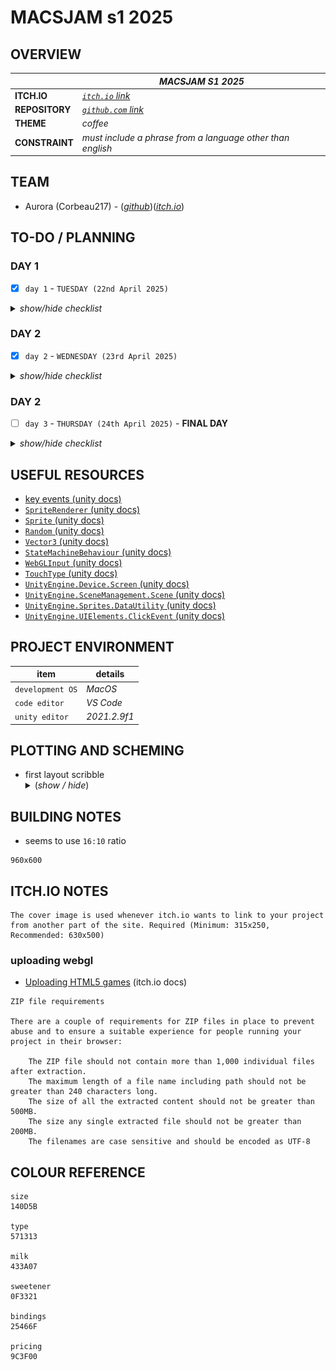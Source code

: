 # MACSJAM s1 2025

## OVERVIEW

|  | *MACSJAM S1 2025* |
| --- | --- |
| **ITCH.IO** | *[`itch.io` link](https://itch.io/jam/macsjam-semester-1-2025)* |
| **REPOSITORY** | *[`github.com` link](https://itch.io/jam/macsjam-semester-1-2025)* |
| **THEME** | *coffee* |
| **CONSTRAINT** | *must include a phrase from a language other than english* |

## TEAM

* Aurora (Corbeau217) - (*[github](https://github.com/corbeau217)*)(*[itch.io](https://corbeau217.itch.io/)*)

## TO-DO / PLANNING

### DAY 1
- [x] `day 1` - `TUESDAY (22nd April 2025)`

<details><summary><i>show/hide checklist</i></summary>

---
- [x] `STAGE 001` - ***GAME PRELIMINARY DESIGN AND RESEARCH***
    - [x] brainstorm game ideas
    - [x] add theme and constraint to readme
- [x] `STAGE 002` - ***INITIAL GAME DOCUMENTATION***
    - [x] create `/docs/readme.md`
    - [x] fill out base skeleton for `/docs/readme.md`
    - [x] add elements to the to-do section
    - [x] first draft of game development roadmap
    - [x] add team contacts and project references
- [x] `STAGE 003` - ***MORE EARLY GAME RESEARCH***
    - [x] experiment with unity to identify which features to use or move to later
    - [x] create/source primitive game objects
- [x] `STAGE 004` - ***MORE EARLY GAME DOCUMENTATION***
    - [x] sketch primitive interface
    - [x] draw coffee machine
- [x] `STAGE 005` - ***PRE-ALPHA GAME DEVELOPMENT***
    - [x] add coffee machine object
    - [x] add placeholder customer sprites
    - [x] customer manager script delegates the state of customers
    - [x] customer object script handles moving around the scene
    - [x] customer object knows when they leave the scene
- [x] `STAGE 006` - ***INPUT KNOWABLES***
    - [x] experiment with keyboard input
    - [x] player object can detect input
    - [x] player object can tell the customer their order is done
    - [x] input timeout script
- [x] `STAGE 007` - ***SPEECH BUBBLES***
    - [x] draw speech bubbles
    - [x] add customer speech bubbles
    - [x] put text in them
    - [x] speech bubbles show / hide
    - [x] customer detects proximity to ordering marker 
- [x] `STAGE 008` - ***PROGRESS UPDATE***
    - [x] screenshot of not working scene
    - [x] recording showing input/customer state/input timeout working
- [x] `STAGE 009` - ***MORE SPRITES***
    - [x] draw up order menu sprite
    - [x] draw some customer sprites
    - [x] draw winning medal sprite
---

</details>


### DAY 2
- [x] `day 2` - `WEDNESDAY (23rd April 2025)`

<details><summary><i>show/hide checklist</i></summary>

---
- [x] `STAGE 101` - ***DESIGN AND DOCUMENTING***
    - [x] research `SpriteRenderer` scripting
    - [x] cleanup order menu sprite to use masks for colouring
    - [x] cleanup speech bubble sprites to be masks for colouring
    - [x] cleanup TODO based on time remaining
    - [x] add missing tasks in TODO section
    - [x] move unecessary features to stretch goals
- [x] `STAGE 102` - ***LIGHT TASK - USING MORE SPRITES***
    - [x] add order menu sprites to scene
    - [x] add location marker layer
    - [x] location marker layer culled from camera
    - [x] using sprite layers for draw ordering
    - [x] add customer sprites to scene
    - [x] customer sprites now randomised from list
- [x] `STAGE 103` - ***CORE MECHANIC - INPUT USAGE***
    - [x] add in the new sweetener option
    - [x] fixing bug with customers sometimes returning too fast
    - [x] scribble ideas for flow chart
    - [x] scribble ideas for coffee order states
    - [x] placeholder order option selection sprites as flow graph
    - [x] create states for coffee machine system
    - [x] detect input to make order selections
    - [x] have graph sprites hide to show order
    - [x] confirm order making is working
- [x] `STAGE 104` - ***INITIAL BUILD - SUBMIT EARLY GAME***
    - [x] added no sugar option to current speech bubble style
    - [x] make node key sprites
    - [x] add sprites to scene
    - [x] moving flow graph scripts to scripts folder
    - [x] fixing order match bug
    - [x] fixing initial orders not randomised
    - [x] attempt to build to webgl
    - [x] use a non-square sprite for location markers
    - [x] tweak scene to fit 16:10 viewing ratio
    - [x] upload current build to itch.io
    - [x] minimalist itch.io page
    - [x] explored itch.io settings and made ready
- [x] `STAGE 105` - ***LIGHT TASK - BUBBLES BETTER***
    - [x] change speech bubble manager to swap sprites instead of objects
    - [x] add new speech bubble style to the scene
    - [x] speech bubble frame redesign
    - [x] match colours for speech bubbles and order icons
    - [x] add colour hex values to readme
---

</details>

### DAY 2
- [ ] `day 3` - `THURSDAY (24th April 2025)` - **FINAL DAY**

<details><summary><i>show/hide checklist</i></summary>

---
- [ ] `STAGE 200` - ***DOCUMENTATION - HAPPY SAD EMOJI 3 STRIKES***
    - [ ] document and plan out using happy / sad emoji for 3 strikes and streak size
    - [ ] add second language to game
    - [ ] add happy sad to game
- [ ] `STAGE 201` - ***CORE MECHANIC - CONSTRAINT USAGE***
    - [ ] second speech bubble language
- [ ] `STAGE 202` - ***LIGHT TASK - CUSTOMERS BETTER***
    - [ ] using move towards for customer stepping back
    - [ ] backwards movement speed
    - [ ] experiment with animations
    - [ ] add customer jiggling
    - [ ] add in player funds
    - [ ] add in order values
    - [ ] use order values for player funds
- [ ] `STAGE 204` - ***CORE MECHANIC - PRIMITIVE WIN / LOSS SYSTEM***
    - [ ] show win screen when you get 100 coins above float
    - [ ] show bankrupt screen when you get negative coins
- [ ] `STAGE 205` - ***DOCUMENTATION - PRE-ALPHA GAME***
    - [ ] wrap up primitive game MVP in a bow
    - [ ] screenshot/recording of mvp game systems
- [ ] `STAGE 206` - ***PRE-ALPHA SUBMISSION - NO SOUND***
    - [ ] rebuild game for web
    - [ ] upload current build to itch.io
    - [ ] cleanup itch.io page
- [ ] `STAGE 207` - ***ALPHA MECHANIC - SOUND EFFECTS***
    - [ ] source sound effects
    - [ ] add sound effects to the game
    - [ ] build with sound effects
- [ ] `STAGE 208` - ***ALPHA SUBMISSION - SOUND EFFECTS***
    - [ ] rebuild game and upload to itch.io
    - [ ] tidy up submission page
    - [ ] investigate sound quality
- [ ] `STAGE 209` - ***BETA MECHANIC - TRANSLATION SYSTEM***
    - [ ] speech bubbles in other languages translate to english after delay
    - [ ] translation loading sprite
    - [ ] translation in progress sprite usage
- [ ] `STAGE 210` - ***NICER BUILDING***
    - [ ] make the building repository
    - [ ] add this repository as submodule
    - [ ] rebuild game and upload to itch.io
    - [ ] tidy up submission page
    - [ ] emoji to show if happy or mad at order
- [ ] `STAGE 211` - ***BETA PLANNING***
    - [ ] tidy up order menu
    - [ ] home screen scene before game
- [ ] `STAGE 212` - ***BETA PLANNING***
    - [ ] outline further development plan
    - [ ] plan out what skeleton to include more core features
- [ ] `STAGE 213` - ***BETA MECHANIC - TIME CRUNCHING***
    - [ ] order timeframes and fail to deliver
    - [ ] variance in customer movement settings
- [ ] `STAGE 214` - ***BETA SUBMISSION - TRANSLATION AND TIMING***
    - [ ] rebuild game and upload to itch.io
    - [ ] tidy up submission page
- [ ] `STAGE 215` - ***STRETCH 1 - MOUSE AND TOUCH MENU***
    - [ ] plan out how to add touch functionality to menu
    - [ ] implement touch functionality
    - [ ] order group highlighter with animations
- [ ] `STAGE 216` - ***STRETCH 2 - WORK DAY***
    - [ ] implementing work day and time in game
- [ ] `STAGE 217` - ***STRETCH 3 - PA SYSTEM ANNOUNCEMENTS***
    - [ ] source PA system announcements sound bytes
- [ ] `STAGE 218` - ***STRETCH 4 - THIRD LANGUAGE***
    - [ ] third speech bubble language
    - [ ] speech bubbles drifting?
- [ ] `STAGE 219` - ***STRETCH SUBMISSION - MOUSE, TOUCH, EXPANDED WORLD***
    - [ ] rebuild game and upload to itch.io
    - [ ] tidy up submission page
- [ ] `STAGE 220` - ***STRETCH 5 - MENUS AS BUBBLES***
    - [ ] bubbles that are animated to create the menus as needed
---

</details>


## USEFUL RESOURCES
* [key events (unity docs)](https://docs.unity3d.com/ScriptReference/Event-keyCode.html)
* [`SpriteRenderer` (unity docs)](https://docs.unity3d.com/2021.2/Documentation/ScriptReference/SpriteRenderer.html)
* [`Sprite` (unity docs)](https://docs.unity3d.com/2021.2/Documentation/ScriptReference/Sprite.html)
* [`Random` (unity docs)](https://docs.unity3d.com/2021.2/Documentation/ScriptReference/Random.html)
* [`Vector3` (unity docs)](https://docs.unity3d.com/2021.2/Documentation/ScriptReference/Vector3.html)
* [`StateMachineBehaviour` (unity docs)](https://docs.unity3d.com/2021.2/Documentation/ScriptReference/StateMachineBehaviour.html)
* [`WebGLInput` (unity docs)](https://docs.unity3d.com/2021.2/Documentation/ScriptReference/WebGLInput.html)
* [`TouchType` (unity docs)](https://docs.unity3d.com/2021.2/Documentation/ScriptReference/TouchType.html)
* [`UnityEngine.Device.Screen` (unity docs)](https://docs.unity3d.com/2021.2/Documentation/ScriptReference/Device.Screen.html)
* [`UnityEngine.SceneManagement.Scene` (unity docs)](https://docs.unity3d.com/2021.2/Documentation/ScriptReference/SceneManagement.Scene.html)
* [`UnityEngine.Sprites.DataUtility` (unity docs)](https://docs.unity3d.com/2021.2/Documentation/ScriptReference/Sprites.DataUtility.html)
* [`UnityEngine.UIElements.ClickEvent` (unity docs)](https://docs.unity3d.com/2021.2/Documentation/ScriptReference/UIElements.ClickEvent.html)

## PROJECT ENVIRONMENT

| **item** | **details** |
| --- | --- |
| `development OS` | *MacOS* |
| `code editor` | *VS Code* |
| `unity editor` | *2021.2.9f1* |


## PLOTTING AND SCHEMING

<ul>
    <li>first layout scribble
<details><summary>(<i>show / hide</i>)</summary>
        
![scribble](/docs/planning_scribbles/first_layout_scribble.jpg)

</details>
    </li>
</ul>

## BUILDING NOTES

* seems to use `16:10` ratio
```
960x600
```


## ITCH.IO NOTES

```
The cover image is used whenever itch.io wants to link to your project from another part of the site. Required (Minimum: 315x250, Recommended: 630x500)
```

### uploading webgl

* [Uploading HTML5 games](https://itch.io/docs/creators/html5) (itch.io docs)

```
ZIP file requirements

There are a couple of requirements for ZIP files in place to prevent abuse and to ensure a suitable experience for people running your project in their browser:

    The ZIP file should not contain more than 1,000 individual files after extraction.
    The maximum length of a file name including path should not be greater than 240 characters long.
    The size of all the extracted content should not be greater than 500MB.
    The size any single extracted file should not be greater than 200MB.
    The filenames are case sensitive and should be encoded as UTF-8
```

## COLOUR REFERENCE

```
size
140D5B

type
571313

milk
433A07

sweetener
0F3321

bindings
25466F

pricing
9C3F00
```